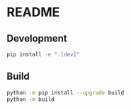 # README

## Development

```bash
pip install -e ".[dev]"
```

## Build

```sh
python -m pip install --upgrade build
python -m build
```
